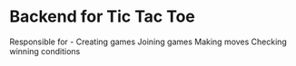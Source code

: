 # Backend for Tic Tac Toe 

Responsible for - 
Creating games 
Joining games
Making moves 
Checking winning conditions
